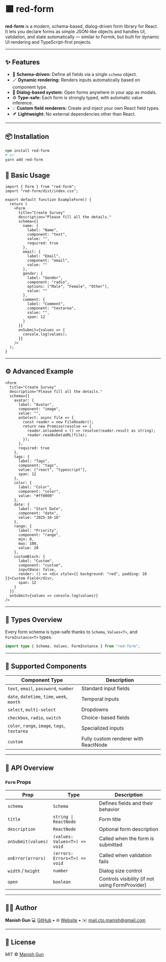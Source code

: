 # 🟥 red-form

**red-form** is a modern, schema-based, dialog-driven form library for React.  
It lets you declare forms as simple JSON-like objects and handles UI, validation, and state automatically — similar to Formik, but built for dynamic UI rendering and TypeScript-first projects.

---

## ✨ Features

- 🧱 **Schema-driven:** Define all fields via a single `schema` object.
- 🪄 **Dynamic rendering:** Renders inputs automatically based on component type.
- 🧩 **Dialog-based system:** Open forms anywhere in your app as modals.
- ⚙️ **Type-safe:** Each form is strongly typed, with automatic value inference.
- 💡 **Custom field renderers:** Create and inject your own React field types.
- 🪶 **Lightweight:** No external dependencies other than React.

---

## 📦 Installation

```bash
npm install red-form
# or
yarn add red-form
```

## 🧩 Basic Usage

```tsx
import { Form } from "red-form";
import "red-form/dist/index.css";

export default function ExampleForm() {
  return (
    <Form
      title="Create Survey"
      description="Please fill all the details."
      schema={{
        name: {
          label: "Name",
          component: "text",
          value: "",
          required: true
        },
        email: {
          label: "Email",
          component: "email",
          value: ""
        },
        gender: {
          label: "Gender",
          component: "radio",
          options: ["Male", "Female", "Other"],
          value: ""
        },
        comment: {
          label: "Comment",
          component: "textarea",
          value: "",
          span: 12
        }
      }}
      onSubmit={values => {
        console.log(values);
      }}
    />
  );
}
```

---

## ⚙️ Advanced Example

```tsx
<Form
  title="Create Survey"
  description="Please fill all the details."
  schema={{
    avatar: {
      label: "Avatar",
      component: "image",
      value: "",
      onSelect: async file => {
        const reader = new FileReader();
        return new Promise(resolve => {
          reader.onloadend = () => resolve(reader.result as string);
          reader.readAsDataURL(file);
        });
      },
      required: true
    },
    tags: {
      label: "Tags",
      component: "tags",
      value: ["react", "typescript"],
      span: 12
    },
    color: {
      label: "Color",
      component: "color",
      value: "#ff0000"
    },
    date: {
      label: "Start Date",
      component: "date",
      value: "2025-10-16"
    },
    range: {
      label: "Priority",
      component: "range",
      min: 0,
      max: 100,
      value: 20
    },
    customBlock: {
      label: "Custom",
      component: "custom",
      inputBase: false,
      render: () => <div style={{ background: "red", padding: 10 }}>Custom Field</div>,
      span: 12
    }
  }}
  onSubmit={values => console.log(values)}
/>
```

---

## 🧠 Types Overview

Every form schema is type-safe thanks to `Schema`, `Values<T>`, and `FormInstance<T>` types.

```ts
import type { Schema, Values, FormInstance } from "red-form";
```

---

## 🧩 Supported Components

| Component Type                                | Description                          |
| --------------------------------------------- | ------------------------------------ |
| `text`, `email`, `password`, `number`         | Standard input fields                |
| `date`, `datetime`, `time`, `week`, `month`   | Temporal inputs                      |
| `select`, `multi-select`                      | Dropdowns                            |
| `checkbox`, `radio`, `switch`                 | Choice-based fields                  |
| `color`, `range`, `image`, `tags`, `textarea` | Specialized inputs                   |
| `custom`                                      | Fully custom renderer with ReactNode |

---

## 🧰 API Overview

### `Form` Props

| Prop               | Type                          | Description                                     |
| ------------------ | ----------------------------- | ----------------------------------------------- |
| `schema`           | `Schema`                      | Defines fields and their behavior               |
| `title`            | `string \| ReactNode`         | Form title                                      |
| `description`      | `ReactNode`                   | Optional form description                       |
| `onSubmit(values)` | `(values: Values<T>) => void` | Called when the form is submitted               |
| `onError(errors)`  | `(errors: Errors<T>) => void` | Called when validation fails                    |
| `width` / `height` | `number`                      | Dialog size control                             |
| `open`             | `boolean`                     | Controls visibility (if not using FormProvider) |

---

## 🧑‍💻 Author

**Manish Gun**
💻 [GitHub](https://github.com/manishgun) • 🌐 [Website](https://manishgun.vercel.app) • ✉️ [mail.cto.manish@gmail.com](mailto:mail.cto.manish@gmail.com)

---

## 🪪 License

MIT © [Manish Gun](https://github.com/manishgun)

